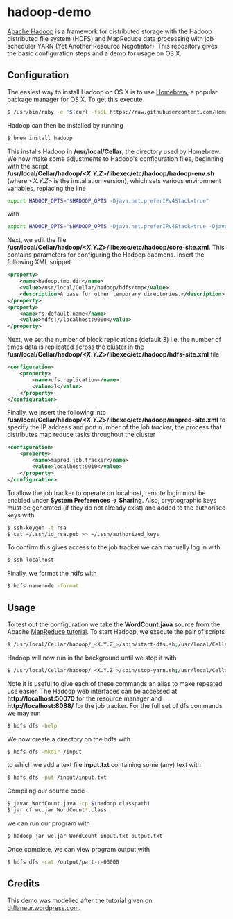 # hadoop-demo

[Apache Hadoop](http://hadoop.apache.org/) is a framework for distributed storage with the Hadoop distributed file system (HDFS) and MapReduce data processing with job scheduler YARN (Yet Another Resource Negotiator). This repository gives the basic configuration steps and a demo for usage on OS X.

## Configuration

The easiest way to install Hadoop on OS X is to use [Homebrew](http://brew.sh/), a popular package manager for OS X. To get this execute

```sh
$ /usr/bin/ruby -e "$(curl -fsSL https://raw.githubusercontent.com/Homebrew/install/master/install)"
```

Hadoop can then be installed by running

```sh
$ brew install hadoop
```

This installs Hadoop in **/usr/local/Cellar**, the directory used by Homebrew. We now make some adjustments to Hadoop's configuration files, beginning with the script **/usr/local/Cellar/hadoop/_<X.Y.Z_>/libexec/etc/hadoop/hadoop-env.sh** (where _<X.Y.Z_> is the installation version), which sets various environment variables, replacing the line

```sh
export HADOOP_OPTS="$HADOOP_OPTS -Djava.net.preferIPv4Stack=true"
```

with

```sh
export HADOOP_OPTS="$HADOOP_OPTS -Djava.net.preferIPv4Stack=true -Djava.security.krb5.realm= -Djava.security.krb5.kdc="
```

Next, we edit the file **/usr/local/Cellar/hadoop/_<X.Y.Z_>/libexec/etc/hadoop/core-site.xml**. This contains parameters for configuring the Hadoop daemons. Insert the following XML snippet

```xml
<property>
    <name>hadoop.tmp.dir</name>
	<value>/usr/local/Cellar/hadoop/hdfs/tmp</value>
    <description>A base for other temporary directories.</description>
</property>
<property>
    <name>fs.default.name</name>                                     
    <value>hdfs://localhost:9000</value>                             
</property>
```

Next, we set the number of block replications (default 3) i.e. the number of times data is replicated across the cluster in the **/usr/local/Cellar/hadoop/_<X.Y.Z_>/libexec/etc/hadoop/hdfs-site.xml** file

```xml
<configuration>
	<property>
  		<name>dfs.replication</name>
  		<value>1</value>
 	</property>
</configuration>
```

Finally, we insert the following into **/usr/local/Cellar/hadoop/_<X.Y.Z_>/libexec/etc/hadoop/mapred-site.xml** to specify the IP address and port number of the *job tracker*, the process that distributes map reduce tasks throughout the cluster

```xml
<configuration>
	<property>
  		<name>mapred.job.tracker</name>
  		<value>localhost:9010</value>
 	</property>
</configuration>
```

To allow the job tracker to operate on localhost, remote login must be enabled under **System Preferences -> Sharing**. Also, cryptographic keys must be generated (if they do not already exist) and added to the authorised keys with

```sh
$ ssh-keygen -t rsa
$ cat ~/.ssh/id_rsa.pub >> ~/.ssh/authorized_keys
```

To confirm this gives access to the job tracker we can manually log in with

```sh
$ ssh localhost
```

Finally, we format the hdfs with

```sh
$ hdfs namenode -format
```

## Usage

To test out the configuration we take the **WordCount.java** source from the Apache [MapReduce tutorial](https://hadoop.apache.org/docs/current/hadoop-mapreduce-client/hadoop-mapreduce-client-core/MapReduceTutorial.html). To start Hadoop, we execute the pair of scripts

```sh
$ /usr/local/Cellar/hadoop/_<X.Y.Z_>/sbin/start-dfs.sh;/usr/local/Cellar/hadoop/_<X.Y.Z_>/sbin/start-yarn.sh
```

Hadoop will now run in the background until we stop it with

```sh
$ /usr/local/Cellar/hadoop/_<X.Y.Z_>/sbin/stop-yarn.sh;/usr/local/Cellar/hadoop/_<X.Y.Z_>/sbin/stop-dfs.sh
```

Note it is useful to give each of these commands an alias to make repeated use easier. The Hadoop web interfaces can be accessed at **http://localhost:50070** for the resource manager and **http://localhost:8088/** for the job tracker. For the full set of dfs commands we may run

```sh
$ hdfs dfs -help
```

 We now create a directory on the hdfs with

```sh
$ hdfs dfs -mkdir /input
```

to which we add a text file **input.txt** containing some (any) text with

```sh
$ hdfs dfs -put /input/input.txt
```

Compiling our source code

```sh
$ javac WordCount.java -cp $(hadoop classpath)
$ jar cf wc.jar WordCount*.class
```

we can run our program with

```sh
$ hadoop jar wc.jar WordCount input.txt output.txt 
```

Once complete, we can view program output with

```sh
$ hdfs dfs -cat /output/part-r-00000
```

## Credits

This demo was modelled after the tutorial given on [dtflaneur.wordpress.com](https://dtflaneur.wordpress.com/2015/10/02/installing-hadoop-on-mac-osx-el-capitan/).











